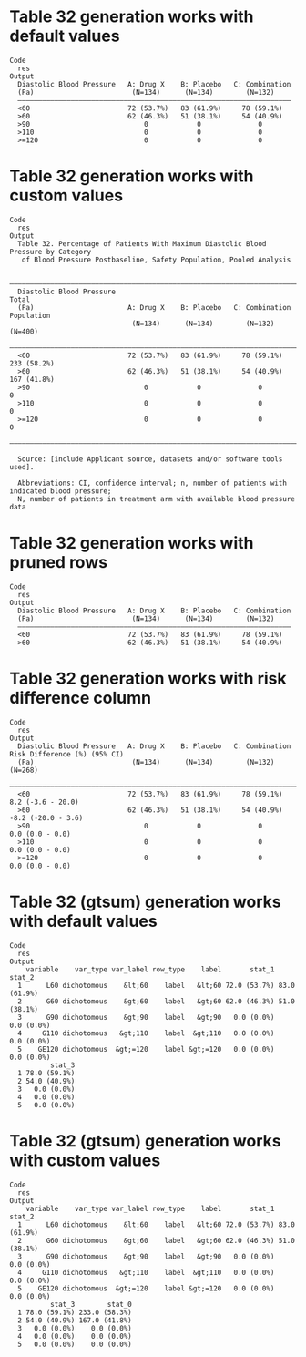 # Table 32 generation works with default values

    Code
      res
    Output
      Diastolic Blood Pressure   A: Drug X    B: Placebo   C: Combination
      (Pa)                        (N=134)      (N=134)        (N=132)    
      ———————————————————————————————————————————————————————————————————
      <60                        72 (53.7%)   83 (61.9%)     78 (59.1%)  
      >60                        62 (46.3%)   51 (38.1%)     54 (40.9%)  
      >90                            0            0              0       
      >110                           0            0              0       
      >=120                          0            0              0       

# Table 32 generation works with custom values

    Code
      res
    Output
      Table 32. Percentage of Patients With Maximum Diastolic Blood Pressure by Category
       of Blood Pressure Postbaseline, Safety Population, Pooled Analysis
      
      —————————————————————————————————————————————————————————————————————————————————
      Diastolic Blood Pressure                                                 Total   
      (Pa)                       A: Drug X    B: Placebo   C: Combination   Population 
                                  (N=134)      (N=134)        (N=132)         (N=400)  
      —————————————————————————————————————————————————————————————————————————————————
      <60                        72 (53.7%)   83 (61.9%)     78 (59.1%)     233 (58.2%)
      >60                        62 (46.3%)   51 (38.1%)     54 (40.9%)     167 (41.8%)
      >90                            0            0              0               0     
      >110                           0            0              0               0     
      >=120                          0            0              0               0     
      —————————————————————————————————————————————————————————————————————————————————
      
      Source: [include Applicant source, datasets and/or software tools used].
      
      Abbreviations: CI, confidence interval; n, number of patients with indicated blood pressure;
      N, number of patients in treatment arm with available blood pressure data

# Table 32 generation works with pruned rows

    Code
      res
    Output
      Diastolic Blood Pressure   A: Drug X    B: Placebo   C: Combination
      (Pa)                        (N=134)      (N=134)        (N=132)    
      ———————————————————————————————————————————————————————————————————
      <60                        72 (53.7%)   83 (61.9%)     78 (59.1%)  
      >60                        62 (46.3%)   51 (38.1%)     54 (40.9%)  

# Table 32 generation works with risk difference column

    Code
      res
    Output
      Diastolic Blood Pressure   A: Drug X    B: Placebo   C: Combination   Risk Difference (%) (95% CI)
      (Pa)                        (N=134)      (N=134)        (N=132)                 (N=268)           
      ——————————————————————————————————————————————————————————————————————————————————————————————————
      <60                        72 (53.7%)   83 (61.9%)     78 (59.1%)          8.2 (-3.6 - 20.0)      
      >60                        62 (46.3%)   51 (38.1%)     54 (40.9%)          -8.2 (-20.0 - 3.6)     
      >90                            0            0              0                0.0 (0.0 - 0.0)       
      >110                           0            0              0                0.0 (0.0 - 0.0)       
      >=120                          0            0              0                0.0 (0.0 - 0.0)       

# Table 32 (gtsum) generation works with default values

    Code
      res
    Output
        variable    var_type var_label row_type    label       stat_1       stat_2
      1      L60 dichotomous    &lt;60    label   &lt;60 72.0 (53.7%) 83.0 (61.9%)
      2      G60 dichotomous    &gt;60    label   &gt;60 62.0 (46.3%) 51.0 (38.1%)
      3      G90 dichotomous    &gt;90    label   &gt;90   0.0 (0.0%)   0.0 (0.0%)
      4     G110 dichotomous   &gt;110    label  &gt;110   0.0 (0.0%)   0.0 (0.0%)
      5    GE120 dichotomous  &gt;=120    label &gt;=120   0.0 (0.0%)   0.0 (0.0%)
              stat_3
      1 78.0 (59.1%)
      2 54.0 (40.9%)
      3   0.0 (0.0%)
      4   0.0 (0.0%)
      5   0.0 (0.0%)

# Table 32 (gtsum) generation works with custom values

    Code
      res
    Output
        variable    var_type var_label row_type    label       stat_1       stat_2
      1      L60 dichotomous    &lt;60    label   &lt;60 72.0 (53.7%) 83.0 (61.9%)
      2      G60 dichotomous    &gt;60    label   &gt;60 62.0 (46.3%) 51.0 (38.1%)
      3      G90 dichotomous    &gt;90    label   &gt;90   0.0 (0.0%)   0.0 (0.0%)
      4     G110 dichotomous   &gt;110    label  &gt;110   0.0 (0.0%)   0.0 (0.0%)
      5    GE120 dichotomous  &gt;=120    label &gt;=120   0.0 (0.0%)   0.0 (0.0%)
              stat_3        stat_0
      1 78.0 (59.1%) 233.0 (58.3%)
      2 54.0 (40.9%) 167.0 (41.8%)
      3   0.0 (0.0%)    0.0 (0.0%)
      4   0.0 (0.0%)    0.0 (0.0%)
      5   0.0 (0.0%)    0.0 (0.0%)


